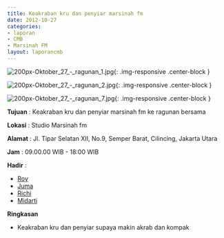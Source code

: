 ```yaml
---
title: Keakraban kru dan penyiar marsinah fm
date: 2012-10-27
categories:
- laporan
- CMB
- Marsinah FM
layout: laporancmb
---
```


![200px-Oktober_27_-_ragunan_1.jpg](/uploads/200px-Oktober_27_-_ragunan_1.jpg){: .img-responsive .center-block }

![200px-Oktober_27_-_ragunan_2.jpg](/uploads/200px-Oktober_27_-_ragunan_2.jpg){: .img-responsive .center-block }

![200px-Oktober_27_-_ragunan_7.jpg](/uploads/200px-Oktober_27_-_ragunan_7.jpg){: .img-responsive .center-block }


**Tujuan** : Keakraban kru dan penyiar marsinah fm ke ragunan bersama 

**Lokasi** : Studio Marsinah fm 

**Alamat** : Jl. Tipar Selatan XII, No.9, Semper Barat, Cilincing, Jakarta Utara 

**Jam** : 09.00.00 WIB - 18:00 WIB 

**Hadir** :
* [Roy](http://wiki.ciptamedia.org/wiki/Roy)
* [Juma](http://wiki.ciptamedia.org/wiki/Juma)
* [Richi](http://wiki.ciptamedia.org/wiki/Richi)
* [Midarti](http://wiki.ciptamedia.org/wiki/Midarti)

**Ringkasan**  
* Keakraban kru dan penyiar supaya makin akrab dan kompak
